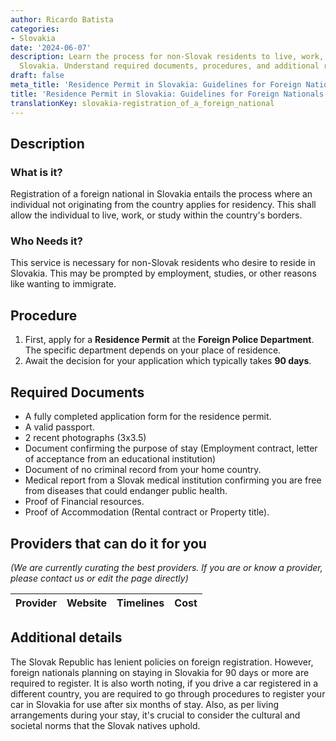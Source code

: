 ```yaml
---
author: Ricardo Batista
categories:
- Slovakia
date: '2024-06-07'
description: Learn the process for non-Slovak residents to live, work, or study in
  Slovakia. Understand required documents, procedures, and additional regulations.
draft: false
meta_title: 'Residence Permit in Slovakia: Guidelines for Foreign Nationals'
title: 'Residence Permit in Slovakia: Guidelines for Foreign Nationals'
translationKey: slovakia-registration_of_a_foreign_national
---
```



## Description
### What is it?
Registration of a foreign national in Slovakia entails the process where an individual not originating from the country applies for residency. This shall allow the individual to live, work, or study within the country's borders. 

### Who Needs it?
This service is necessary for non-Slovak residents who desire to reside in Slovakia. This may be prompted by employment, studies, or other reasons like wanting to immigrate. 

## Procedure
1. First, apply for a **Residence Permit** at the **Foreign Police Department**. The specific department depends on your place of residence.
2. Await the decision for your application which typically takes **90 days**. 

## Required Documents
- A fully completed application form for the residence permit. 
- A valid passport.
- 2 recent photographs (3x3.5)
- Document confirming the purpose of stay (Employment contract, letter of acceptance from an educational institution)
- Document of no criminal record from your home country.
- Medical report from a Slovak medical institution confirming you are free from diseases that could endanger public health.
- Proof of Financial resources.
- Proof of Accommodation (Rental contract or Property title).

## Providers that can do it for you

_(We are currently curating the best providers. If you are or know a provider, please contact us or edit the page directly)_

| Provider        |     Website     |     Timelines    |       Cost      |
| --------------- | --------------- |  :-------------: | :-------------: |

## Additional details
The Slovak Republic has lenient policies on foreign registration. However, foreign nationals planning on staying in Slovakia for 90 days or more are required to register. It is also worth noting, if you drive a car registered in a different country, you are required to go through procedures to register your car in Slovakia for use after six months of stay. Also, as per living arrangements during your stay, it's crucial to consider the cultural and societal norms that the Slovak natives uphold.